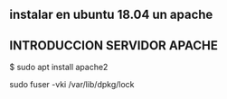 ## instalar en ubuntu 18.04 un apache

## INTRODUCCION SERVIDOR APACHE

$ sudo apt install apache2

sudo fuser -vki /var/lib/dpkg/lock


